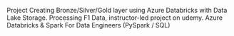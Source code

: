 Project Creating Bronze/Silver/Gold layer using Azure Databricks with Data Lake Storage.
Processing F1 Data, instructor-led project on udemy. Azure Databricks & Spark For Data Engineers (PySpark / SQL)

